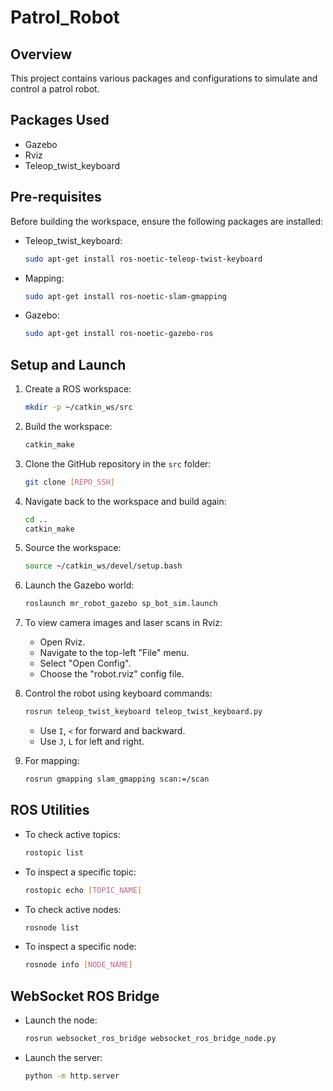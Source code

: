 
# Patrol_Robot

## Overview
This project contains various packages and configurations to simulate and control a patrol robot.

## Packages Used
- Gazebo
- Rviz
- Teleop_twist_keyboard

## Pre-requisites
Before building the workspace, ensure the following packages are installed:

- Teleop_twist_keyboard: 
  ```bash
  sudo apt-get install ros-noetic-teleop-twist-keyboard
  ```
- Mapping: 
  ```bash
  sudo apt-get install ros-noetic-slam-gmapping
  ```
- Gazebo: 
  ```bash
  sudo apt-get install ros-noetic-gazebo-ros
  ```

## Setup and Launch
1. Create a ROS workspace:
   ```bash
   mkdir -p ~/catkin_ws/src
   ```

2. Build the workspace:
   ```bash
   catkin_make
   ```

3. Clone the GitHub repository in the `src` folder:
   ```bash
   git clone [REPO_SSH]
   ```

4. Navigate back to the workspace and build again:
   ```bash
   cd ..
   catkin_make
   ```

5. Source the workspace:
   ```bash
   source ~/catkin_ws/devel/setup.bash
   ```

6. Launch the Gazebo world:
   ```bash
   roslaunch mr_robot_gazebo sp_bot_sim.launch
   ```

7. To view camera images and laser scans in Rviz:
   - Open Rviz.
   - Navigate to the top-left "File" menu.
   - Select "Open Config".
   - Choose the "robot.rviz" config file.

8. Control the robot using keyboard commands:
   ```bash
   rosrun teleop_twist_keyboard teleop_twist_keyboard.py
   ```
   - Use `I`, `<` for forward and backward.
   - Use `J`, `L` for left and right.

9. For mapping:
   ```bash
   rosrun gmapping slam_gmapping scan:=/scan
   ```

## ROS Utilities
- To check active topics:
  ```bash
  rostopic list
  ```

- To inspect a specific topic:
  ```bash
  rostopic echo [TOPIC_NAME]
  ```

- To check active nodes:
  ```bash
  rosnode list
  ```

- To inspect a specific node:
  ```bash
  rosnode info [NODE_NAME]
  ```

## WebSocket ROS Bridge
- Launch the node:
  ```bash
  rosrun websocket_ros_bridge websocket_ros_bridge_node.py
  ```

- Launch the server:
  ```bash
  python -m http.server
  ```

